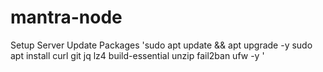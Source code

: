 # mantra-node
Setup Server
Update Packages
'sudo apt update && apt upgrade -y
sudo apt install curl git jq lz4 build-essential unzip fail2ban ufw -y
'
